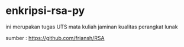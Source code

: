 # enkripsi-rsa-py
ini merupakan tugas UTS mata kuliah jaminan kualitas perangkat lunak 

sumber : https://github.com/friansh/RSA
